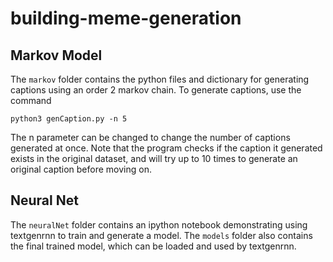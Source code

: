 # building-meme-generation

## Markov Model

The ```markov``` folder contains the python files and dictionary for generating captions using an order 2 markov chain. To generate captions, use the command
```
python3 genCaption.py -n 5
```
The n parameter can be changed to change the number of captions generated at once. Note that the program checks if the caption it generated exists in the original dataset, and will try up to 10 times to generate an original caption before moving on. 


## Neural Net

The ```neuralNet``` folder contains an ipython notebook demonstrating using textgenrnn to train and generate a model. The ```models``` folder also contains the final trained model, which can be loaded and used by textgenrnn. 
